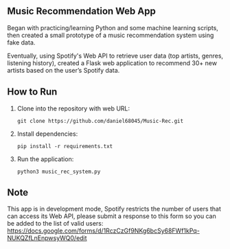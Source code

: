 ## Music Recommendation Web App

Began with practicing/learning Python and some machine learning scripts, then created a small prototype of a music recommendation system using fake data.

Eventually, using Spotify's Web API to retrieve user data (top artists, genres, listening history), created a Flask web application to recommend 30+ new artists based on the user’s Spotify data.

## How to Run

1. Clone into the repository with web URL:
   ```
   git clone https://github.com/daniel68045/Music-Rec.git
   ```
2. Install dependencies:
   ```
   pip install -r requirements.txt
   ```
3. Run the application:
   ```
   python3 music_rec_system.py
   ```

## Note

This app is in development mode, Spotify restricts the number of users that can access its Web API, please submit a response to this form so you can be added to the list of valid users: https://docs.google.com/forms/d/1RczCzGf9NKg6bcSy68FWf1kPq-NUKQZfLnEnpwsyWQ0/edit
